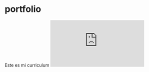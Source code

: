 # portfolio

Este es mi curriculum
![](https://github.com/Alex-Flores/portfolio/blob/main/img/Miguel%20A.%20Flores%20-%20CV.pdf)
